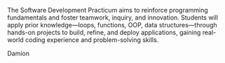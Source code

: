 The Software Development Practicum aims to reinforce programming fundamentals and foster teamwork, inquiry, and innovation. Students will apply prior knowledge—loops, functions, OOP, data structures—through hands-on projects to build, refine, and deploy applications, gaining real-world coding experience and problem-solving skills.

Damion
